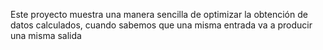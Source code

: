 Este proyecto muestra una manera sencilla de optimizar la obtención de datos calculados, cuando sabemos que una misma entrada va a producir una misma salida
